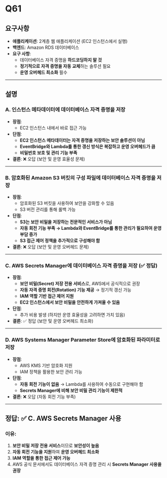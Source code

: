 # Q61

## 요구사항
- **애플리케이션**: 2계층 웹 애플리케이션 (EC2 인스턴스에서 실행)
- **백엔드**: Amazon RDS 데이터베이스
- **요구 사항**:
  - 데이터베이스 자격 증명을 **하드코딩하지 말 것**
  - **정기적으로 자격 증명을 자동 교체**하는 솔루션 필요
  - **운영 오버헤드 최소화** 필수

---

## 설명

### A. 인스턴스 메타데이터에 데이터베이스 자격 증명을 저장
- **장점**:
  - EC2 인스턴스 내에서 바로 접근 가능
- **단점**:
  - **EC2 인스턴스 메타데이터는 자격 증명을 저장하는 보안 솔루션이 아님**
  - **EventBridge와 Lambda를 통한 갱신 방식은 복잡하고 운영 오버헤드가 큼**
  - **비밀번호 보호 및 관리 기능 부족**
- **결론**: ❌ 오답 (보안 및 운영 효율성 문제)

---

### B. 암호화된 Amazon S3 버킷의 구성 파일에 데이터베이스 자격 증명을 저장
- **장점**:
  - 암호화된 S3 버킷을 사용하여 보안을 강화할 수 있음
  - S3 버전 관리를 통해 롤백 가능
- **단점**:
  - **S3는 보안 비밀을 저장하는 전문적인 서비스가 아님**
  - **자동 회전 기능 부족 → Lambda와 EventBridge를 통한 관리가 필요하여 운영 부담 증가**
  - **S3 접근 제어 정책을 추가적으로 구성해야 함**
- **결론**: ❌ 오답 (보안 및 운영 오버헤드 문제)

---

### C. AWS Secrets Manager에 데이터베이스 자격 증명을 저장 (✅ 정답)
- **장점**:
  - **보안 비밀(Secret) 저장 전용 서비스**로, AWS에서 공식적으로 권장
  - **자동 자격 증명 회전(Rotation) 기능 제공** → 정기적 갱신 가능
  - **IAM 역할 기반 접근 제어 지원**  
  - **EC2 인스턴스에서 보안 비밀을 안전하게 가져올 수 있음**
- **단점**:
  - 추가 비용 발생 (하지만 운영 효율성을 고려하면 가치 있음)
- **결론**: ✅ 정답 (보안 및 운영 오버헤드 최소화)

---

### D. AWS Systems Manager Parameter Store에 암호화된 파라미터로 저장
- **장점**:
  - AWS KMS 기반 암호화 지원
  - IAM 정책을 활용한 보안 관리 가능
- **단점**:
  - **자동 회전 기능이 없음** → Lambda를 사용하여 수동으로 구현해야 함
  - **Secrets Manager에 비해 보안 비밀 관리 기능이 제한적**
- **결론**: ❌ 오답 (자동 회전 기능 부족)

---

## 정답: ✅ C. AWS Secrets Manager 사용
### 이유:
1. **보안 비밀 저장 전용 서비스**이므로 **보안성이 높음**
2. **자동 회전 기능을 지원**하여 **운영 오버헤드 최소화**
3. **IAM 역할을 통한 접근 제어 가능**
4. AWS 공식 문서에서도 데이터베이스 자격 증명 관리 시 **Secrets Manager 사용을 권장**
